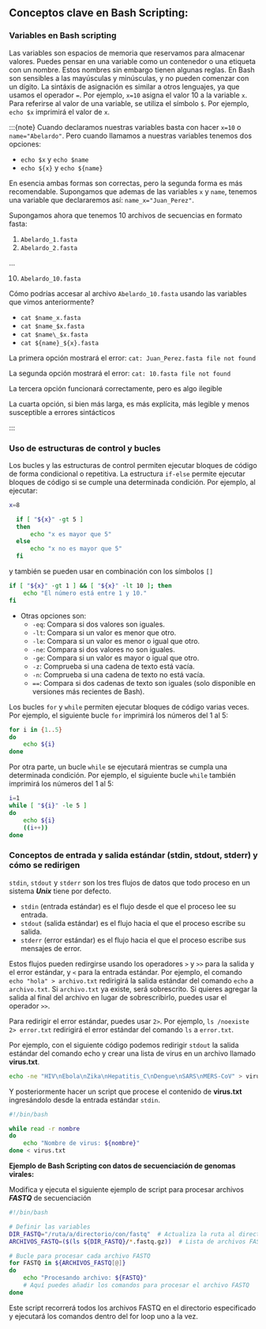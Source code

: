 ## Conceptos clave en Bash Scripting:

### **Variables en Bash scripting**

Las variables son espacios de memoria que reservamos para almacenar valores. Puedes pensar en una variable como un contenedor o una etiqueta con un nombre. Estos nombres sin embargo tienen algunas reglas. En Bash son sensibles a las mayúsculas y minúsculas, y no pueden comenzar con un dígito. La sintáxis de asignación es similar a otros lenguajes, ya que usamos el operador `=`. Por ejemplo, `x=10` asigna el valor 10 a la variable `x`. Para referirse al valor de una variable, se utiliza el símbolo `$`. Por ejemplo, `echo $x` imprimirá el valor de `x`.

:::{note}
Cuando declaramos nuestras variables basta con hacer `x=10` o `name="Abelardo"`. Pero cuando llamamos a nuestras variables tenemos dos opciones:
- `echo $x` y `echo $name`
- `echo ${x}` y `echo ${name}`

En esencia ambas formas son correctas, pero la segunda forma es más recomendable. Supongamos que ademas de las variables `x` y `name`, tenemos una variable que declararemos así: `name_x="Juan_Perez"`.

Supongamos ahora que tenemos 10 archivos de secuencias en formato fasta:

1. `Abelardo_1.fasta`
2. `Abelardo_2.fasta`

...

10.  `Abelardo_10.fasta`

Cómo podrías accesar al archivo `Abelardo_10.fasta` usando las variables que vimos anteriormente?

- `cat $name_x.fasta`
- `cat $name_$x.fasta`
- `cat $name\_$x.fasta`
- `cat ${name}_${x}.fasta`

La primera opción mostrará el error:
`cat: Juan_Perez.fasta file not found`

La segunda opción mostrará el error:
`cat: 10.fasta file not found`

La tercera opción funcionará correctamente, pero es algo ilegible

La cuarta opción, si bien más larga, es más explícita, más legible y menos susceptible a errores sintácticos

:::

### **Uso de estructuras de control y bucles**

Los bucles y las estructuras de control permiten ejecutar bloques de código de forma condicional o repetitiva. La estructura `if-else` permite ejecutar bloques de código si se cumple una determinada condición. Por ejemplo, al ejecutar:

```bash
x=8
```

```bash
  if [ "${x}" -gt 5 ]
  then
      echo "x es mayor que 5"
  else
      echo "x no es mayor que 5"
  fi
```

y también se pueden usar en combinación con los símbolos `[]` 

```bash
if [ "${x}" -gt 1 ] && [ "${x}" -lt 10 ]; then
    echo "El número está entre 1 y 10."
fi
```
* Otras opciones son:
    * `-eq`: Compara si dos valores son iguales.
    * `-lt`: Compara si un valor es menor que otro.
    * `-le`: Compara si un valor es menor o igual que otro.
    * `-ne`: Compara si dos valores no son iguales.
    * `-ge`: Compara si un valor es mayor o igual que otro.
    * `-z`: Comprueba si una cadena de texto está vacía.
    * `-n`: Comprueba si una cadena de texto no está vacía.
    * `==`: Compara si dos cadenas de texto son iguales (solo disponible en versiones más recientes de Bash).

Los bucles `for` y `while` permiten ejecutar bloques de código varias veces. Por ejemplo, el siguiente bucle `for` imprimirá los números del 1 al 5:

  ```bash
  for i in {1..5}
  do
      echo ${i}
  done
  ```

Por otra parte, un bucle `while` se ejecutará mientras se cumpla una determinada condición. Por ejemplo, el siguiente bucle `while` también imprimirá los números del 1 al 5:

  ```bash
  i=1
  while [ "${i}" -le 5 ]
  do
      echo ${i}
      ((i++))
  done
  ```

### **Conceptos de entrada y salida estándar (stdin, stdout, stderr) y cómo se redirigen**

`stdin`, `stdout` y `stderr` son los tres flujos de datos que todo proceso en un sistema ***Unix*** tiene por defecto. 
  
* `stdin` (entrada estándar) es el flujo desde el que el proceso lee su entrada.
* `stdout` (salida estándar) es el flujo hacia el que el proceso escribe su salida.
* `stderr` (error estándar) es el flujo hacia el que el proceso escribe sus mensajes de error.

Estos flujos pueden redirgirse usando los operadores `>` y `>>` para la salida y el error estándar, y `<` para la entrada estándar. Por ejemplo, el comando `echo "hola" > archivo.txt` redirigirá la salida estándar del comando `echo` a `archivo.txt`. Si `archivo.txt` ya existe, será sobrescrito. Si quieres agregar la salida al final del archivo en lugar de sobrescribirlo, puedes usar el operador `>>`.

Para redirigir el error estándar, puedes usar `2>`. Por ejemplo, `ls /noexiste 2> error.txt` redirigirá el error estándar del comando `ls` a `error.txt`.

Por ejemplo, con el siguiente código podemos redirigir `stdout` la salida estándar del comando echo y crear una lista de virus en un archivo llamado **virus.txt**.

```bash
echo -ne "HIV\nEbola\nZika\nHepatitis_C\nDengue\nSARS\nMERS-CoV" > virus.txt
```

Y posteriormente hacer un script que procese el contenido de **virus.txt** ingresándolo desde la entrada estándar `stdin`.

```bash
#!/bin/bash

while read -r nombre
do
    echo "Nombre de virus: ${nombre}"
done < virus.txt
```


**Ejemplo de Bash Scripting con datos de secuenciación de genomas virales:**

Modifica y ejecuta el siguiente ejemplo de script para procesar archivos ***FASTQ*** de secuenciación

```bash
#!/bin/bash

# Definir las variables
DIR_FASTQ="/ruta/a/directorio/con/fastq"  # Actualiza la ruta al directorio que contiene los archivos FASTQ
ARCHIVOS_FASTQ=($(ls ${DIR_FASTQ}/*.fastq.gz))  # Lista de archivos FASTQ

# Bucle para procesar cada archivo FASTQ
for FASTQ in ${ARCHIVOS_FASTQ[@]}
do
    echo "Procesando archivo: ${FASTQ}"
    # Aquí puedes añadir los comandos para procesar el archivo FASTQ
done
```

Este script recorrerá todos los archivos FASTQ en el directorio especificado y ejecutará los comandos dentro del for loop uno a la vez.

